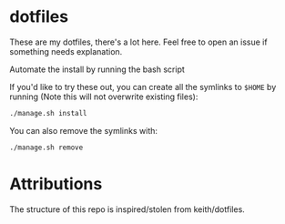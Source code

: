 # dotfiles

These are my dotfiles, there's a lot here. Feel free to open an issue if
something needs explanation.

Automate the install by running the bash script

If you'd like to try these out, you can create all the symlinks to
`$HOME` by running (Note this will not overwrite existing files):

```sh
./manage.sh install
```

You can also remove the symlinks with:

```sh
./manage.sh remove
```

# Attributions

The structure of this repo is inspired/stolen from keith/dotfiles.

